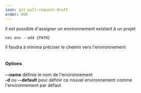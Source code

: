 ```yaml
---
icon: git-pull-request-draft
order: 998
---
```

Il est possible d'assigner un environnement existant à un projet

```console
nxs env --add {PATH}
```

Il faudra à minima préciser le chemin vers l'environnement
<br><br>
#### Options

**--name** définie le nom de l'environnement<br>
**-d** ou **--default** pour définir ce nouvel environnement comme l'environnement par défaut<br>